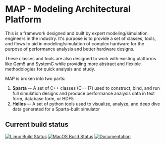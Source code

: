 
# MAP - Modeling Architectural Platform
This is a framework designed and built by expert modeling/simulation engineers in the industry.  It's purpose is to provide a set of classes, tools, and flows to aid in modeling/simulation of complex hardware for the purpose of performance analysis and better hardware designs.

These classes and tools are also designed to work with existing platforms like Gem5 and SystemC while providing more abstract and flexible methodologies for quick analysis and study.

MAP is broken into two parts:
1. **Sparta** -- A set of C++ classes (C++17) used to construct, bind, and run full simulation designs and produce performance analysis data in text form, database form, or HDF5
1. **Helios** -- A set of python tools used to visualize, analyze, and deep dive data generated for a Sparta-built simulator

## Current build status

[![Linux Build Status](https://img.shields.io/travis/com/sparcians/map/master.svg?label=Linux)](https://travis-ci.com/sparcians/map/branches)
[![MacOS Build Status](https://dev.azure.com/sparcians/map/_apis/build/status/sparcians.map?branchName=master&label=MacOS)](https://dev.azure.com/sparcians/map/_build/latest?definitionId=1&branchName=master)
[![Documentation](https://github.com/sparcians/map/workflows/Documentation/badge.svg)](https://sparcians.github.io/)
